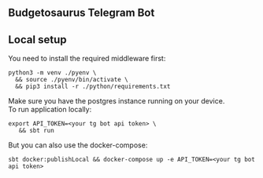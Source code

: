 ## Budgetosaurus Telegram Bot


## Local setup
You need to install the required middleware first:
```shell
python3 -m venv ./pyenv \ 
  && source ./pyenv/bin/activate \
  && pip3 install -r ./python/requirements.txt
```
Make sure you have the postgres instance running on your device.  
To run application locally:
```shell
export API_TOKEN=<your tg bot api token> \
   && sbt run
```
But you can also use the docker-compose:
```shell
sbt docker:publishLocal && docker-compose up -e API_TOKEN=<your tg bot api token>
```